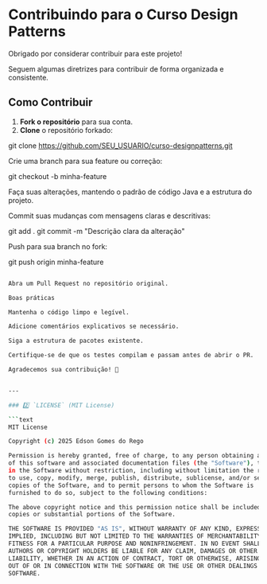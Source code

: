 # Contribuindo para o Curso Design Patterns

Obrigado por considerar contribuir para este projeto!

Seguem algumas diretrizes para contribuir de forma organizada e consistente.

## Como Contribuir

1. **Fork o repositório** para sua conta.
2. **Clone** o repositório forkado:


git clone https://github.com/SEU_USUARIO/curso-designpatterns.git

Crie uma branch para sua feature ou correção:

git checkout -b minha-feature


Faça suas alterações, mantendo o padrão de código Java e a estrutura do projeto.

Commit suas mudanças com mensagens claras e descritivas:

git add .
git commit -m "Descrição clara da alteração"


Push para sua branch no fork:

git push origin minha-feature

```bash

Abra um Pull Request no repositório original.

Boas práticas

Mantenha o código limpo e legível.

Adicione comentários explicativos se necessário.

Siga a estrutura de pacotes existente.

Certifique-se de que os testes compilam e passam antes de abrir o PR.

Agradecemos sua contribuição! 🚀


---

### 2️⃣ `LICENSE` (MIT License)

```text
MIT License

Copyright (c) 2025 Edson Gomes do Rego

Permission is hereby granted, free of charge, to any person obtaining a copy
of this software and associated documentation files (the "Software"), to deal
in the Software without restriction, including without limitation the rights
to use, copy, modify, merge, publish, distribute, sublicense, and/or sell
copies of the Software, and to permit persons to whom the Software is
furnished to do so, subject to the following conditions:

The above copyright notice and this permission notice shall be included in all
copies or substantial portions of the Software.

THE SOFTWARE IS PROVIDED "AS IS", WITHOUT WARRANTY OF ANY KIND, EXPRESS OR
IMPLIED, INCLUDING BUT NOT LIMITED TO THE WARRANTIES OF MERCHANTABILITY,
FITNESS FOR A PARTICULAR PURPOSE AND NONINFRINGEMENT. IN NO EVENT SHALL THE
AUTHORS OR COPYRIGHT HOLDERS BE LIABLE FOR ANY CLAIM, DAMAGES OR OTHER
LIABILITY, WHETHER IN AN ACTION OF CONTRACT, TORT OR OTHERWISE, ARISING FROM,
OUT OF OR IN CONNECTION WITH THE SOFTWARE OR THE USE OR OTHER DEALINGS IN THE
SOFTWARE.